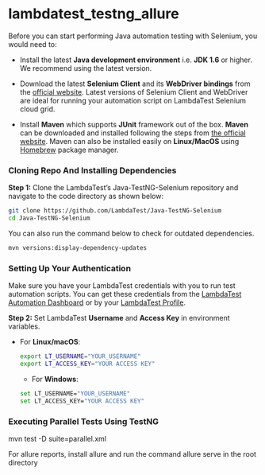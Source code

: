 # lambdatest_testng_allure

Before you can start performing Java automation testing with Selenium, you would need to:

- Install the latest **Java development environment** i.e. **JDK 1.6** or higher. We recommend using the latest version.

- Download the latest **Selenium Client** and its **WebDriver bindings** from the [official website](https://www.selenium.dev/downloads/). Latest versions of Selenium Client and WebDriver are ideal for running your automation script on LambdaTest Selenium cloud grid.

- Install **Maven** which supports **JUnit** framework out of the box. **Maven** can be downloaded and installed following the steps from [the official website](https://maven.apache.org/). Maven can also be installed easily on **Linux/MacOS** using [Homebrew](https://brew.sh/) package manager.

### Cloning Repo And Installing Dependencies

**Step 1:** Clone the LambdaTest’s Java-TestNG-Selenium repository and navigate to the code directory as shown below:

```bash
git clone https://github.com/LambdaTest/Java-TestNG-Selenium
cd Java-TestNG-Selenium
```

You can also run the command below to check for outdated dependencies.

```bash
mvn versions:display-dependency-updates
```

### Setting Up Your Authentication

Make sure you have your LambdaTest credentials with you to run test automation scripts. You can get these credentials from the [LambdaTest Automation Dashboard](https://automation.lambdatest.com/build?utm_source=github&utm_medium=repo&utm_campaign=Java-TestNG-Selenium) or by your [LambdaTest Profile](https://accounts.lambdatest.com/login?utm_source=github&utm_medium=repo&utm_campaign=Java-TestNG-Selenium).

**Step 2:** Set LambdaTest **Username** and **Access Key** in environment variables.

* For **Linux/macOS**:
  
  ```bash
  export LT_USERNAME="YOUR_USERNAME" 
  export LT_ACCESS_KEY="YOUR ACCESS KEY"
  ```
  * For **Windows**:
  ```bash
  set LT_USERNAME="YOUR_USERNAME" 
  set LT_ACCESS_KEY="YOUR ACCESS KEY"
  ```
### Executing Parallel Tests Using TestNG

 mvn test -D suite=parallel.xml


For allure reports, install allure and run the command allure serve in the root directory



 
